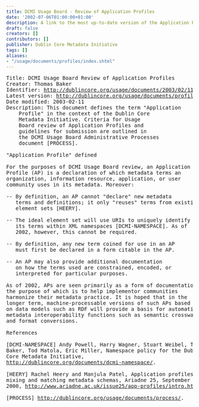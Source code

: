 ```yaml
---
title: DCMI Usage Board - Review of Application Profiles
date: '2002-07-06T01:00:00+01:00'
description: A link to the most up-to-date version of the Application Profiles document.
draft: false
creators: []
contributors: []
publisher: Dublin Core Metadata Initiative
tags: []
aliases:
- "/usage/documents/profiles/index.shtml"
---
```


<pre>
Title: DCMI Usage Board Review of Application Profiles
Creator: Thomas Baker
Identifier: <a href="/usage/documents/2003/02/11/profiles/">http://dublincore.org/usage/documents/2003/02/11/profiles/</a>
Latest version: <a href="/usage/documents/profiles/">http://dublincore.org/usage/documents/profiles/</a>
Date modified: 2003-02-11
Description: This document defines the term "Application 
    Profile" in the context of the Dublin Core
    Metadata Initiative. Criteria for Usage 
    Board review of Application Profiles and 
    guidelines for submission are outlined in
    the DCMI Usage Board Administrative Processes
    document [PROCESS].

"Application Profile" defined

For the purposes of DCMI Usage Board review, an Application
Profile (AP) is a declaration of which metadata terms an
organization, information resource, application, or user
community uses in its metadata. Moreover:

-- By definition, an AP cannot "declare" new metadata
   terms and definitions; it only "reuses" terms from existing
   element sets [HEERY].

-- The ideal element set will use URIs to uniquely identify
   its terms within XML namespaces [DCMI-NAMESPACE]. As of
   2002, however, this cannot be required.

-- By definition, any new term coined for use in an AP
   must first be declared in a form citable in the AP.

-- An AP may also provide additional documentation
   on how the terms used are constrained, encoded, or
   interpreted for particular purposes.

As of 2002, APs are seen primarily as a form of documentation,
the purpose of which is to help implementor communities
harmonize their metadata practice. It is hoped that in the
longer term, machine-processable versions of such APs based
on data models such as RDF will provide a basis for automating
metadata interoperability functions such as semantic crosswalks
and format conversions.

References

[DCMI-NAMESPACE] Andy Powell, Harry Wagner, Stuart Weibel, Tom
Baker, Tod Matola, Eric Miller, Namespace policy for the Dublin
Core Metadata Initiative,
<a href="/documents/dcmi-namespace/">http://dublincore.org/documents/dcmi-namespace/</a>.

[HEERY] Rachel Heery and Manjula Patel, Application profiles:
mixing and matching metadata schemas, Ariadne 25, September
2000, <a href="http://www.ariadne.ac.uk/issue25/app-profiles/intro.html">http://www.ariadne.ac.uk/issue25/app-profiles/intro.html</a>.

[PROCESS] <a href="/usage/documents/process/">http://dublincore.org/usage/documents/process/</a>.
</pre>
